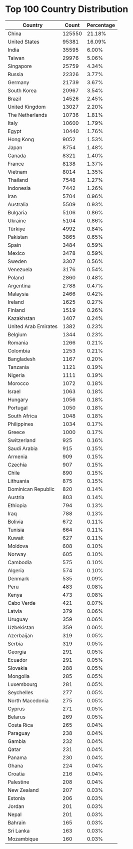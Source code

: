 # Top 100 Country Distribution
| Country | Count | Percentage |
|----|----|----|
| China | 125550 | 21.18% |
| United States | 95381 | 16.09% |
| India | 35595 | 6.00% |
| Taiwan | 29976 | 5.06% |
| Singapore | 25759 | 4.34% |
| Russia | 22326 | 3.77% |
| Germany | 21739 | 3.67% |
| South Korea | 20967 | 3.54% |
| Brazil | 14526 | 2.45% |
| United Kingdom | 13027 | 2.20% |
| The Netherlands | 10736 | 1.81% |
| Italy | 10600 | 1.79% |
| Egypt | 10440 | 1.76% |
| Hong Kong | 9052 | 1.53% |
| Japan | 8754 | 1.48% |
| Canada | 8321 | 1.40% |
| France | 8138 | 1.37% |
| Vietnam | 8014 | 1.35% |
| Thailand | 7548 | 1.27% |
| Indonesia | 7442 | 1.26% |
| Iran | 5704 | 0.96% |
| Australia | 5509 | 0.93% |
| Bulgaria | 5106 | 0.86% |
| Ukraine | 5104 | 0.86% |
| Türkiye | 4992 | 0.84% |
| Pakistan | 3865 | 0.65% |
| Spain | 3484 | 0.59% |
| Mexico | 3478 | 0.59% |
| Sweden | 3307 | 0.56% |
| Venezuela | 3176 | 0.54% |
| Poland | 2860 | 0.48% |
| Argentina | 2788 | 0.47% |
| Malaysia | 2466 | 0.42% |
| Ireland | 1625 | 0.27% |
| Finland | 1519 | 0.26% |
| Kazakhstan | 1407 | 0.24% |
| United Arab Emirates | 1382 | 0.23% |
| Belgium | 1344 | 0.23% |
| Romania | 1266 | 0.21% |
| Colombia | 1253 | 0.21% |
| Bangladesh | 1167 | 0.20% |
| Tanzania | 1121 | 0.19% |
| Nigeria | 1111 | 0.19% |
| Morocco | 1072 | 0.18% |
| Israel | 1063 | 0.18% |
| Hungary | 1056 | 0.18% |
| Portugal | 1050 | 0.18% |
| South Africa | 1048 | 0.18% |
| Philippines | 1034 | 0.17% |
| Greece | 1000 | 0.17% |
| Switzerland | 925 | 0.16% |
| Saudi Arabia | 915 | 0.15% |
| Armenia | 909 | 0.15% |
| Czechia | 907 | 0.15% |
| Chile | 890 | 0.15% |
| Lithuania | 875 | 0.15% |
| Dominican Republic | 820 | 0.14% |
| Austria | 803 | 0.14% |
| Ethiopia | 794 | 0.13% |
| Iraq | 788 | 0.13% |
| Bolivia | 672 | 0.11% |
| Tunisia | 664 | 0.11% |
| Kuwait | 627 | 0.11% |
| Moldova | 608 | 0.10% |
| Norway | 605 | 0.10% |
| Cambodia | 575 | 0.10% |
| Algeria | 574 | 0.10% |
| Denmark | 535 | 0.09% |
| Peru | 483 | 0.08% |
| Kenya | 473 | 0.08% |
| Cabo Verde | 421 | 0.07% |
| Latvia | 379 | 0.06% |
| Uruguay | 359 | 0.06% |
| Uzbekistan | 359 | 0.06% |
| Azerbaijan | 319 | 0.05% |
| Serbia | 319 | 0.05% |
| Georgia | 291 | 0.05% |
| Ecuador | 291 | 0.05% |
| Slovakia | 288 | 0.05% |
| Mongolia | 285 | 0.05% |
| Luxembourg | 281 | 0.05% |
| Seychelles | 277 | 0.05% |
| North Macedonia | 275 | 0.05% |
| Cyprus | 271 | 0.05% |
| Belarus | 269 | 0.05% |
| Costa Rica | 265 | 0.04% |
| Paraguay | 238 | 0.04% |
| Gambia | 232 | 0.04% |
| Qatar | 231 | 0.04% |
| Panama | 230 | 0.04% |
| Ghana | 224 | 0.04% |
| Croatia | 216 | 0.04% |
| Palestine | 208 | 0.04% |
| New Zealand | 207 | 0.03% |
| Estonia | 206 | 0.03% |
| Jordan | 201 | 0.03% |
| Nepal | 201 | 0.03% |
| Bahrain | 165 | 0.03% |
| Sri Lanka | 163 | 0.03% |
| Mozambique | 160 | 0.03% |
